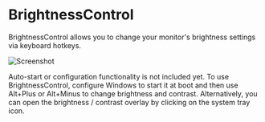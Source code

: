 # BrightnessControl
BrightnessControl allows you to change your monitor's brightness settings via keyboard hotkeys.

![Screenshot](http://i.imgur.com/YkR3bCo.png)

Auto-start or configuration functionality is not included yet. To use BrightnessControl, configure Windows to start it at boot and then use Alt+Plus or Alt+Minus to change brightness and contrast. Alternatively, you can open the brightness / contrast overlay by clicking on the system tray icon.
